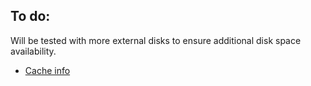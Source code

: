 ## To do: 
Will be tested with more external disks to ensure additional disk space availability.
* [Cache info](https://huggingface.co/docs/datasets/cache)